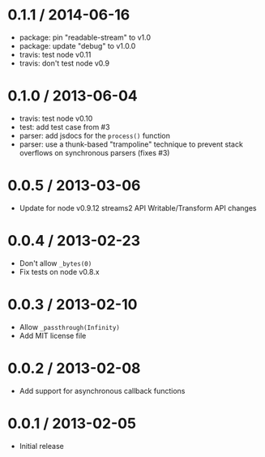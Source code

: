 
0.1.1 / 2014-06-16
==================

 * package: pin "readable-stream" to v1.0
 * package: update "debug" to v1.0.0
 * travis: test node v0.11
 * travis: don't test node v0.9

0.1.0 / 2013-06-04
==================

 - travis: test node v0.10
 - test: add test case from #3
 - parser: add jsdocs for the `process()` function
 - parser: use a thunk-based "trampoline" technique to prevent stack overflows on synchronous parsers (fixes #3)

0.0.5 / 2013-03-06
==================

 - Update for node v0.9.12 streams2 API Writable/Transform API changes

0.0.4 / 2013-02-23
==================

 - Don't allow `_bytes(0)`
 - Fix tests on node v0.8.x

0.0.3 / 2013-02-10
==================

 - Allow `_passthrough(Infinity)`
 - Add MIT license file

0.0.2 / 2013-02-08
==================

 - Add support for asynchronous callback functions

0.0.1 / 2013-02-05
==================

 - Initial release
